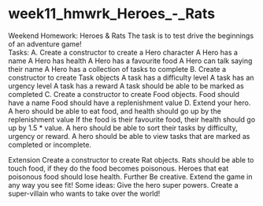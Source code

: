 # week11_hmwrk_Heroes_-_Rats
Weekend Homework: Heroes &amp; 
Rats The task is to test drive the beginnings of an adventure game!  
Tasks: A. Create a constructor to create a Hero character 
A Hero has a name 
A Hero has health 
A Hero has a favourite food 
A Hero can talk saying their name 
A Hero has a collection of tasks to complete 
B. Create a constructor to create Task objects 
A task has a difficulty level 
A task has an urgency level 
A task has a reward 
A task should be able to be marked as completed 
C. Create a constructor to create Food objects. 
Food should have a name Food should have a replenishment value 
D. Extend your hero. 
A hero should be able to eat food, and health should go up by the replenishment value If the food is their favourite food, 
their health should go up by 1.5 * value. 
A hero should be able to sort their tasks by difficulty, urgency or reward.
A hero should be able to view tasks that are marked as completed or incomplete.  

Extension 
Create a constructor to create Rat objects. 
Rats should be able to touch food, if they do the food becomes poisonous. 
Heroes that eat poisonous food should lose health.  Further Be creative. 
Extend the game in any way you see fit! Some ideas: Give the hero super powers. 
Create a super-villain who wants to take over the world!
